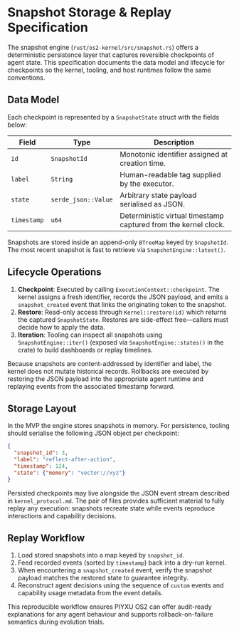 # Snapshot Storage & Replay Specification

The snapshot engine (`rust/os2-kernel/src/snapshot.rs`) offers a deterministic
persistence layer that captures reversible checkpoints of agent state. This
specification documents the data model and lifecycle for checkpoints so the
kernel, tooling, and host runtimes follow the same conventions.

## Data Model

Each checkpoint is represented by a `SnapshotState` struct with the fields
below:

| Field      | Type                | Description |
|------------|---------------------|-------------|
| `id`       | `SnapshotId`        | Monotonic identifier assigned at creation time. |
| `label`    | `String`            | Human-readable tag supplied by the executor. |
| `state`    | `serde_json::Value` | Arbitrary state payload serialised as JSON. |
| `timestamp`| `u64`               | Deterministic virtual timestamp captured from the kernel clock. |

Snapshots are stored inside an append-only `BTreeMap` keyed by `SnapshotId`.
The most recent snapshot is fast to retrieve via `SnapshotEngine::latest()`.

## Lifecycle Operations

1. **Checkpoint**: Executed by calling `ExecutionContext::checkpoint`. The kernel
   assigns a fresh identifier, records the JSON payload, and emits a
   `snapshot_created` event that links the originating token to the snapshot.
2. **Restore**: Read-only access through `Kernel::restore(id)` which returns the
   captured `SnapshotState`. Restores are side-effect free—callers must decide
   how to apply the data.
3. **Iteration**: Tooling can inspect all snapshots using
   `SnapshotEngine::iter()` (exposed via `SnapshotEngine::states()` in the crate)
   to build dashboards or replay timelines.

Because snapshots are content-addressed by identifier and label, the kernel does
not mutate historical records. Rollbacks are executed by restoring the JSON
payload into the appropriate agent runtime and replaying events from the
associated timestamp forward.

## Storage Layout

In the MVP the engine stores snapshots in memory. For persistence, tooling
should serialise the following JSON object per checkpoint:

```json
{
  "snapshot_id": 3,
  "label": "reflect-after-action",
  "timestamp": 124,
  "state": {"memory": "vector://xyz"}
}
```

Persisted checkpoints may live alongside the JSON event stream described in
`kernel_protocol.md`. The pair of files provides sufficient material to fully
replay any execution: snapshots recreate state while events reproduce
interactions and capability decisions.

## Replay Workflow

1. Load stored snapshots into a map keyed by `snapshot_id`.
2. Feed recorded events (sorted by `timestamp`) back into a dry-run kernel.
3. When encountering a `snapshot_created` event, verify the snapshot payload
   matches the restored state to guarantee integrity.
4. Reconstruct agent decisions using the sequence of `custom` events and
   capability usage metadata from the event details.

This reproducible workflow ensures PIYXU OS2 can offer audit-ready explanations for
any agent behaviour and supports rollback-on-failure semantics during evolution
trials.
